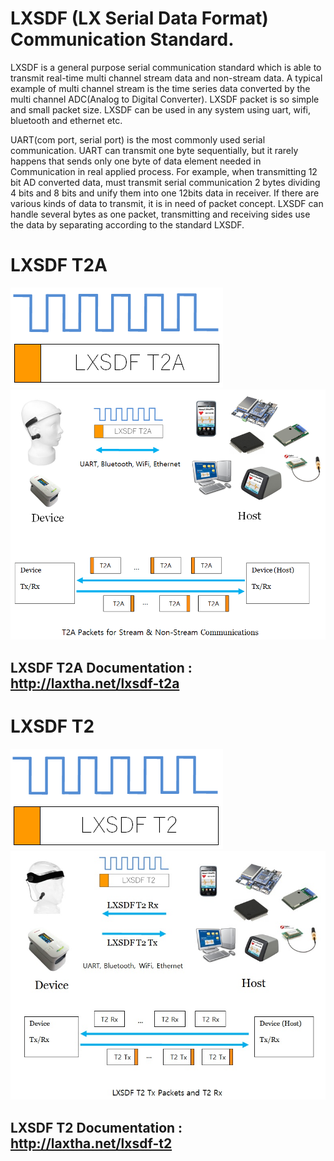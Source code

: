 # LXSDF (LX Serial Data Format) Communication Standard.
LXSDF is a general purpose serial communication standard which is able to transmit real-time multi channel stream data and non-stream data. A typical example of multi channel stream is the time series data converted by the multi channel ADC(Analog to Digital Converter). LXSDF packet is so simple and small packet size. LXSDF can be used in any system using uart, wifi, bluetooth and ethernet  etc.

UART(com port, serial port) is the most commonly used serial communication. UART can transmit one byte sequentially, but it rarely happens that sends only one byte of data element needed in Communication in real applied process. For example, when transmitting 12 bit AD converted data, must transmit serial communication 2 bytes dividing 4 bits and 8 bits and unify them into one 12bits data in receiver. If there are various kinds of data to transmit, it is in need of packet concept. LXSDF can handle several bytes as one packet, transmitting and receiving sides use the data by separating according to the standard LXSDF.

# LXSDF T2A
![LXSDF T2A](images/LOGO_LXSDF-T2A_340x160.png)
![LXSDF T2A Overview](images/Overview_LXSDF-T2A_900x715.png)

## LXSDF T2A Documentation : http://laxtha.net/lxsdf-t2a

# LXSDF T2
![LXSDF T2](images/LOGO_LXSDF-T2_340x160.png)
![LXSDF T2 Overview](images/VISD-58_Overview_LXSDF-T2_780x617.jpg)
## LXSDF T2 Documentation : http://laxtha.net/lxsdf-t2